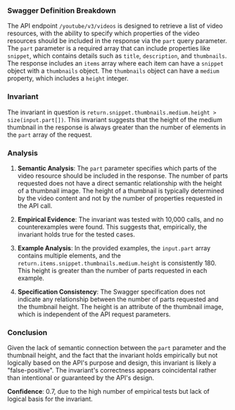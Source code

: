 ### Swagger Definition Breakdown
The API endpoint `/youtube/v3/videos` is designed to retrieve a list of video resources, with the ability to specify which properties of the video resources should be included in the response via the `part` query parameter. The `part` parameter is a required array that can include properties like `snippet`, which contains details such as `title`, `description`, and `thumbnails`. The response includes an `items` array where each item can have a `snippet` object with a `thumbnails` object. The `thumbnails` object can have a `medium` property, which includes a `height` integer.

### Invariant
The invariant in question is `return.snippet.thumbnails.medium.height > size(input.part[])`. This invariant suggests that the height of the medium thumbnail in the response is always greater than the number of elements in the `part` array of the request.

### Analysis
1. **Semantic Analysis**: The `part` parameter specifies which parts of the video resource should be included in the response. The number of parts requested does not have a direct semantic relationship with the height of a thumbnail image. The height of a thumbnail is typically determined by the video content and not by the number of properties requested in the API call.

2. **Empirical Evidence**: The invariant was tested with 10,000 calls, and no counterexamples were found. This suggests that, empirically, the invariant holds true for the tested cases.

3. **Example Analysis**: In the provided examples, the `input.part` array contains multiple elements, and the `return.items.snippet.thumbnails.medium.height` is consistently 180. This height is greater than the number of parts requested in each example.

4. **Specification Consistency**: The Swagger specification does not indicate any relationship between the number of parts requested and the thumbnail height. The height is an attribute of the thumbnail image, which is independent of the API request parameters.

### Conclusion
Given the lack of semantic connection between the `part` parameter and the thumbnail height, and the fact that the invariant holds empirically but not logically based on the API's purpose and design, this invariant is likely a "false-positive". The invariant's correctness appears coincidental rather than intentional or guaranteed by the API's design.

**Confidence**: 0.7, due to the high number of empirical tests but lack of logical basis for the invariant.
